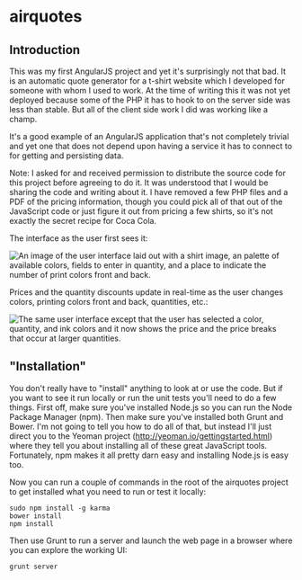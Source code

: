 # airquotes #

## Introduction ##

This was my first AngularJS project and yet it's surprisingly not that bad. It is an automatic quote generator for a t-shirt website which I developed for someone with whom I used to work. At the time of writing this it was not yet deployed because some of the PHP it has to hook to on the server side was less than stable. But all of the client side work I did was working like a champ.

It's a good example of an AngularJS application that's not completely trivial and yet one that does not depend upon having a service it has to connect to for getting and persisting data.

Note: I asked for and received permission to distribute the source code for this project before agreeing to do it. It was understood that I would be sharing the code and writing about it. I have removed a few PHP files and a PDF of the pricing information, though you could pick all of that out of the JavaScript code or just figure it out from pricing a few shirts, so it's not exactly the secret recipe for Coca Cola.

The interface as the user first sees it: 

![An image of the user interface laid out with a shirt image, an palette of available colors, fields to enter in quantity, and a place to indicate the number of print colors front and back.](/img/get-a-t-shirt-quote.png "The interface as the user first sees it.")

Prices and the quantity discounts update in real-time as the user changes colors, printing colors front and back, quantities, etc.:

![The same user interface except that the user has selected a color, quantity, and ink colors and it now shows the price and the price breaks that occur at larger quantities.](/img/prices-and-the-order-more-and-save-sections-update-in-real-time.png "Prices and the quantity discounts update in real-time as the user changes colors, printing colors front and back, quantities, etc.")

## "Installation" ##

You don't really have to "install" anything to look at or use the code. But if you want to see it run locally or run the unit tests you'll need to do a few things. First off, make sure you've installed Node.js so you can run the Node Package Manager (npm). Then make sure you've installed both Grunt and Bower. I'm not going to tell you how to do all of that, but instead I'll just direct you to the Yeoman project (http://yeoman.io/gettingstarted.html) where they tell you about installing all of these great JavaScript tools. Fortunately, npm makes it all pretty darn easy and installing Node.js is easy too.

Now you can run a couple of commands in the root of the airquotes project to get installed what you need to run or test it locally:


```Shell
sudo npm install -g karma
bower install
npm install
```

Then use Grunt to run a server and launch the web page in a browser where you can explore the working UI:

```Shell
grunt server
```
